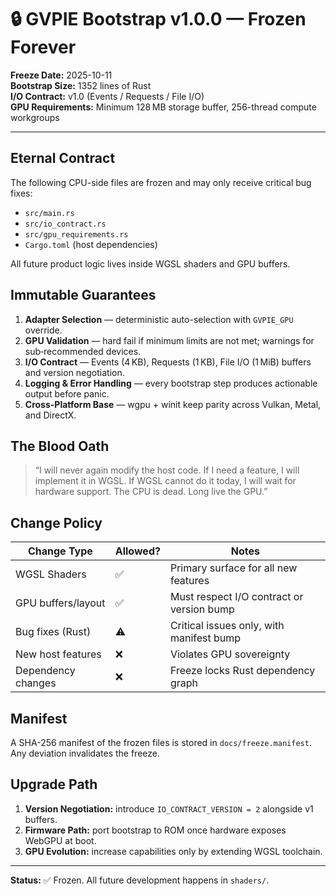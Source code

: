 # 🔒 GVPIE Bootstrap v1.0.0 — Frozen Forever

**Freeze Date:** 2025-10-11  
**Bootstrap Size:** 1352 lines of Rust  
**I/O Contract:** v1.0 (Events / Requests / File I/O)  
**GPU Requirements:** Minimum 128 MB storage buffer, 256-thread compute workgroups

---

## Eternal Contract

The following CPU-side files are frozen and may only receive critical bug fixes:

- `src/main.rs`
- `src/io_contract.rs`
- `src/gpu_requirements.rs`
- `Cargo.toml` (host dependencies)

All future product logic lives inside WGSL shaders and GPU buffers.

## Immutable Guarantees

1. **Adapter Selection** — deterministic auto-selection with `GVPIE_GPU` override.
2. **GPU Validation** — hard fail if minimum limits are not met; warnings for sub‑recommended devices.
3. **I/O Contract** — Events (4 KB), Requests (1 KB), File I/O (1 MiB) buffers and version negotiation.
4. **Logging & Error Handling** — every bootstrap step produces actionable output before panic.
5. **Cross-Platform Base** — wgpu + winit keep parity across Vulkan, Metal, and DirectX.

## The Blood Oath

> “I will never again modify the host code. If I need a feature, I will implement it in WGSL. If WGSL cannot do it today, I will wait for hardware support. The CPU is dead. Long live the GPU.”

## Change Policy

| Change Type            | Allowed? | Notes                                     |
|-----------------------|----------|-------------------------------------------|
| WGSL Shaders          | ✅       | Primary surface for all new features      |
| GPU buffers/layout    | ✅       | Must respect I/O contract or version bump |
| Bug fixes (Rust)      | ⚠️       | Critical issues only, with manifest bump  |
| New host features     | ❌       | Violates GPU sovereignty                  |
| Dependency changes    | ❌       | Freeze locks Rust dependency graph        |

## Manifest

A SHA-256 manifest of the frozen files is stored in `docs/freeze.manifest`. Any deviation invalidates the freeze.

## Upgrade Path

1. **Version Negotiation:** introduce `IO_CONTRACT_VERSION = 2` alongside v1 buffers.
2. **Firmware Path:** port bootstrap to ROM once hardware exposes WebGPU at boot.
3. **GPU Evolution:** increase capabilities only by extending WGSL toolchain.

---

**Status:** ✅ Frozen. All future development happens in `shaders/`.
